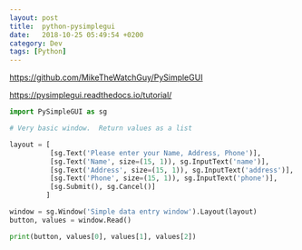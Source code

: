 ```yaml
---
layout: post
title:  python-pysimplegui
date:   2018-10-25 05:49:54 +0200
category: Dev
tags: [Python]
---
```


<https://github.com/MikeTheWatchGuy/PySimpleGUI>

<https://pysimplegui.readthedocs.io/tutorial/>

```python
import PySimpleGUI as sg

# Very basic window.  Return values as a list

layout = [
          [sg.Text('Please enter your Name, Address, Phone')],
          [sg.Text('Name', size=(15, 1)), sg.InputText('name')],
          [sg.Text('Address', size=(15, 1)), sg.InputText('address')],
          [sg.Text('Phone', size=(15, 1)), sg.InputText('phone')],
          [sg.Submit(), sg.Cancel()]
         ]

window = sg.Window('Simple data entry window').Layout(layout)
button, values = window.Read()

print(button, values[0], values[1], values[2])
```
